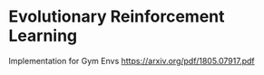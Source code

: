 # Evolutionary Reinforcement Learning 
Implementation for Gym Envs
https://arxiv.org/pdf/1805.07917.pdf

